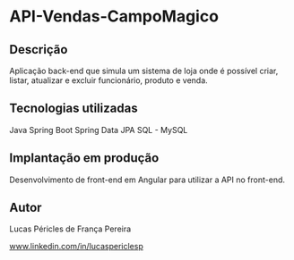 # API-Vendas-CampoMagico

## Descrição
Aplicação back-end que simula um sistema de loja onde é possível criar, listar, atualizar e excluir funcionário, produto e venda.

## Tecnologias utilizadas
Java
Spring Boot
Spring Data JPA
SQL - MySQL

## Implantação em produção
Desenvolvimento de front-end em Angular para utilizar a API no front-end.

## Autor

Lucas Péricles de França Pereira

www.linkedin.com/in/lucaspericlesp
